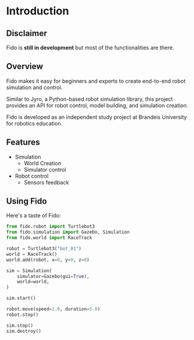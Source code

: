 # Introduction

## Disclaimer

Fido is **still in development** but most of the functionalities are there.

## Overview

Fido makes it easy for beginners and experts to create end-to-end robot simulation
and control.

Similar to Jyro, a Python-based robot simulation library, this project provides an API
for robot control, model building, and simulation creation.

Fido is developed as an independent study project at Brandeis University for robotics 
education.

## Features

- Simulation
  - World Creation
  - Simulator control
- Robot control
  - Sensors feedback

## Using Fido

Here's a taste of Fido:

```python
from fido.robot import Turtlebot3
from fido.simulation import Gazebo, Simulation
from fido.world import RaceTrack

robot = Turtlebot3("bot_01")
world = RaceTrack()
world.add(robot, x=0, y=0, z=0)

sim = Simulation(
    simulator=Gazebo(gui=True),
    world=world,
)

sim.start()

robot.move(speed=2.0, duration=5.0)
robot.stop()

sim.stop()
sim.destroy()
```
